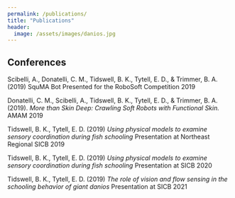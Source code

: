 ```yaml
---
permalink: /publications/
title: "Publications"
header:
  image: /assets/images/danios.jpg
---
```


## Conferences

Scibelli, A., Donatelli, C. M., Tidswell, B. K., Tytell, E. D., & Trimmer, B. A. (2019) SquMA Bot Presented for the RoboSoft Competition 2019 

Donatelli, C. M., Scibelli, A., Tidswell, B. K., Tytell, E. D., & Trimmer, B. A. (2019). *More than Skin Deep: Crawling Soft Robots with Functional Skin.* AMAM 2019

Tidswell, B. K., Tytell, E. D. (2019) *Using physical models to examine sensory coordination during fish schooling* Presentation at Northeast Regional SICB 2019

Tidswell, B. K., Tytell, E. D. (2019) *Using physical models to examine sensory coordination during fish schooling* Presentation at SICB 2020

Tidswell, B. K., Tytell, E. D. (2019) *The role of vision and flow sensing in the schooling behavior of giant danios* Presentation at SICB 2021